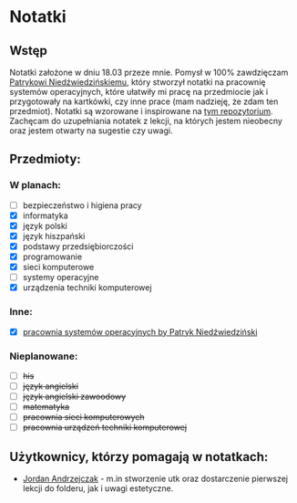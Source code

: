 # Notatki
## Wstęp
Notatki założone w dniu 18.03 przeze mnie. Pomysł w 100% zawdzięczam [Patrykowi Niedźwiedzińskiemu](https://github.com/pniedzwiedzinski "github"), który stworzył notatki na pracownię systemów operacyjnych, które ułatwiły mi pracę na przedmiocie jak i przygotowały na kartkówki, czy inne prace (mam nadzieję, że zdam ten przedmiot). Notatki są wzorowane i inspirowane na [tym repozytorium](https://github.com/pniedzwiedzinski/pso/). Zachęcam do uzupełniania notatek z lekcji, na których jestem nieobecny oraz jestem otwarty na sugestie czy uwagi.
## Przedmioty:
### W planach:
- [ ] bezpieczeństwo i higiena pracy
- [x] informatyka
- [x] język polski
- [x] język hiszpański
- [x] podstawy przedsiębiorczości
- [x] programowanie
- [x] sieci komputerowe
- [ ] systemy operacyjne
- [x] urządzenia techniki komputerowej

### Inne:
- [X] [pracownia systemów operacyjnych by Patryk Niedźwiedziński](https://github.com/pniedzwiedzinski/pso/)

### Nieplanowane:
- [ ] ~~his~~
- [ ] ~~język angielski~~
- [ ] ~~język angielski zawoodowy~~
- [ ] ~~matematyka~~
- [ ] ~~pracownia sieci komputerowych~~
- [ ] ~~pracownia urządzeń techniki komputerowej~~

## Użytkownicy, którzy pomagają w notatkach:
-  [Jordan Andrzejczak]("https://github.com/dejordi" "github") - m.in stworzenie utk oraz dostarczenie pierwszej lekcji do folderu, jak i uwagi estetyczne.
